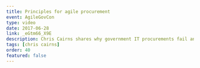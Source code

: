 ```yaml
---
title: Principles for agile procurement
event: AgileGovCon
type: video
date: 2017-06-28
link: _eGtm66_X9E
description: Chris Cairns shares why government IT procurements fail and how to increase their success rate through the adoption of agile procurement principles.
tags: [chris cairns]
order: 40
featured: false
---
```

